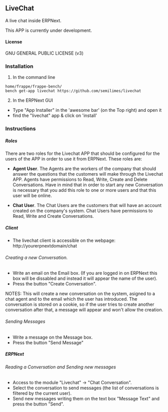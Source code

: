 ## LiveChat

A live chat inside ERPNext.

This APP is currently under development.

#### License

GNU GENERAL PUBLIC LICENSE (v3)


### Installation

1. In the command line
```
home/frappe/frappe-bench/
bench get-app livechat https://github.com/semilimes/livechat
```

2. In the ERPNext GUI

- Type "App Installer" in the 'awesome bar' (on the Top right) and open it
- find the "livechat" app & click on 'install'


### Instructions

##### Roles
There are two roles for the Livechat APP that should be configured for the users of the APP in order to use
it from ERPNext. These roles are:

- **Agent User**. The Agents are the workers of the company that should answer the questions that the customers
will make through the Livechat APP. Agents have permissions to Read, Write, Create and Delete Conversations.
Have in mind that in order to start any new Conversation is necessary that you add this role to one or more
users and that this user will be online.

- **Chat User**. The Chat Users are the customers that will have an account created on the company's system. Chat
Users have permissions to Read, Write and Create Conversations.

##### Client

- The livechat client is accessible on the webpage: http://yourerpnextdomain/chat

###### Creating a new Conversation.
- Write an email on the Email box. (If you are logged in on ERPNext this box will be dissabled and
  instead it will appear the name of the user).
- Press the button "Create Conversation".

NOTES: This will create a new conversation on the system, asigned to a chat agent and to the email which the
user has introduced.
The conversation is stored on a cookie, so if the user tries to create another conversation after that,
a message will appear and won't allow the creation.

###### Sending Messages
- Write a message on the Message box.
- Press the button "Send Message"

##### ERPNext

###### Reading a Conversation and Sending new messages
- Access to the module "Livechat" -> "Chat Conversation".
- Select the conversation to send messages (the list of conversations is filtered by the current user).
- Send new messages writing them on the text box "Message Text" and press the button "Send".

